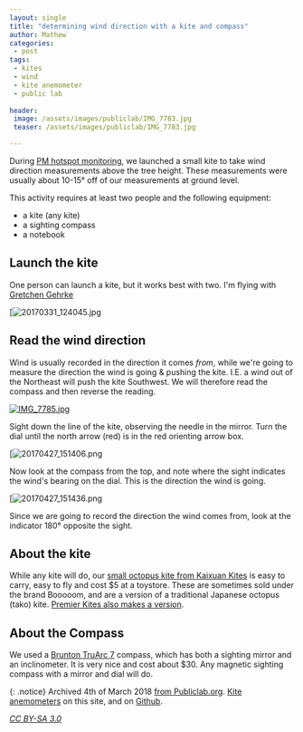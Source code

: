 ```yaml
---
layout: single
title: "determining wind direction with a kite and compass"
author: Mathew
categories: 
 - post
tags:
 - kites
 - wind
 - kite anemometer
 - public lab
 
header: 
 image: /assets/images/publiclab/IMG_7783.jpg
 teaser: /assets/images/publiclab/IMG_7783.jpg

---
```


During [PM hotspot monitoring](https://publiclab.org/notes/mathew/04-28-2017/practicing-a-pm-hotspot-survey-in-new-auburn-wi), we launched a small kite to take wind direction measurements above the tree height. These measurements were usually about 10-15° off of our measurements at ground level.

This activity requires at least two people and the following equipment:

  
- a kite (any kite)
- a sighting compass
- a notebook

## Launch the kite

One person can launch a kite, but it works best with two. I'm flying with [Gretchen Gehrke](https://publiclab.org/profile/gretchengehrke)

[![20170331_124045.jpg](/assets/images/publiclab/20170331_124045.jpg)

## Read the wind direction

Wind is usually recorded in the direction it comes _from_, while we're going to measure the direction the wind is going & pushing the kite. I.E. a wind out of the Northeast will push the kite Southwest. We will therefore read the compass and then reverse the reading.

[![IMG_7785.jpg](https://publiclab.org/system/images/photos/000/020/260/large/IMG_7785.jpg)](https://publiclab.org/system/images/photos/000/assets/images/publiclab/IMG_7785.jpg)

Sight down the line of the kite, observing the needle in the mirror. Turn the dial until the north arrow (red) is in the red orienting arrow box.

[![20170427_151406.png](/assets/images/publiclab/20170427_151406.png)

Now look at the compass from the top, and note where the sight indicates the wind's bearing on the dial. This is the direction the wind is going.

[![20170427_151436.png](/assets/images/publiclab/20170427_151436.png)

Since we are going to record the direction the wind comes from, look at the indicator 180° opposite the sight.

## About the kite

While any kite will do, our [small octopus kite from Kaixuan Kites](http://www.kaixuankite.cn/product/60143556412-50323827/Famous_brand_Peter_Lynn_Mini_Octopus_Kite_with_flying_winder.html?spm=a2700.8304367.0.0.ulBRYy) is easy to carry, easy to fly and cost $5 at a toystore. These are sometimes sold under the brand Booooom, and are a version of a traditional Japanese octopus (tako) kite. [Premier Kites also makes a version](https://www.premierkites.com/collections/octopus-kites/products/44691).

## About the Compass

We used a [Brunton TruArc 7](https://www.brunton.com/products/truarc-7) compass, which has both a sighting mirror and an inclinometer. It is very nice and cost about $30\. Any magnetic sighting compass with a mirror and dial will do.

{: .notice} 
Archived 4th of March 2018 [from Publiclab.org](https://publiclab.org/notes/mathew/04-28-2017/determining-wind-direction-with-a-kite-and-compass). [Kite anemometers](/tag/kite-anemometer) on this site, and on [Github](https://github.com/mathewlippincott/TALA/).

*[CC BY-SA 3.0](https://creativecommons.org/licenses/by-sa/3.0/)*
